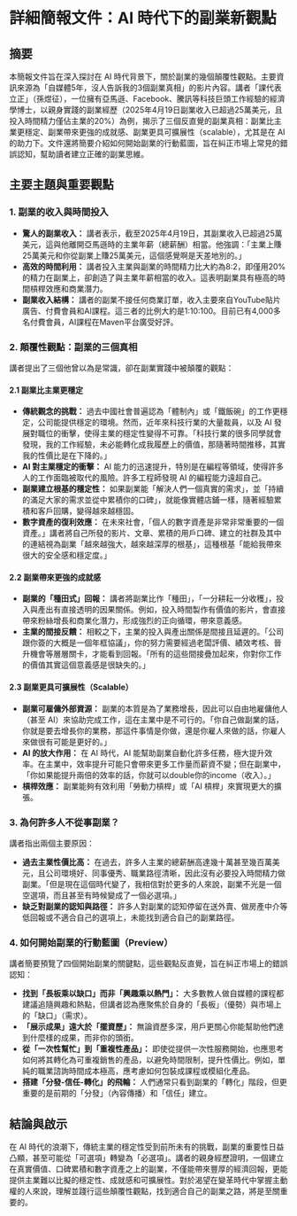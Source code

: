 # 詳細簡報文件：AI 時代下的副業新觀點

## 摘要

本簡報文件旨在深入探討在 AI 時代背景下，關於副業的幾個顛覆性觀點。主要資訊來源為「自媒體5年，沒人告訴我的3個副業真相」的影片內容。講者「課代表立正」（孫煜征），一位擁有亞馬遜、Facebook、騰訊等科技巨頭工作經驗的經濟學博士，以親身實踐的副業經歷（2025年4月19日副業收入已超過25萬美元，且投入時間精力僅佔主業的20%）為例，揭示了三個反直覺的副業真相：副業比主業更穩定、副業帶來更強的成就感、副業更具可擴展性（scalable），尤其是在 AI 的助力下。文件還將簡要介紹如何開始副業的行動藍圖，旨在糾正市場上常見的錯誤認知，幫助讀者建立正確的副業思維。

## 主要主題與重要觀點

### 1. 副業的收入與時間投入

- **驚人的副業收入：** 講者表示，截至2025年4月19日，其副業收入已超過25萬美元，這與他離開亞馬遜時的主業年薪（總薪酬）相當。他強調：「主業上賺25萬美元和你從副業上賺25萬美元，這個感覺啊是天差地別的。」
- **高效的時間利用：** 講者投入主業與副業的時間精力比大約為8:2，即僅用20%的精力在副業上，卻創造了與主業年薪相當的收入。這表明副業具有極高的時間槓桿效應和商業潛力。
- **副業收入結構：** 講者的副業不接任何商業訂單，收入主要來自YouTube貼片廣告、付費會員和AI課程。這三者的比例大約是1:10:100。目前已有4,000多名付費會員，AI課程在Maven平台廣受好評。

### 2. 顛覆性觀點：副業的三個真相

講者提出了三個他曾以為是常識，卻在副業實踐中被顛覆的觀點：

#### 2.1 副業比主業更穩定

- **傳統觀念的挑戰：** 過去中國社會普遍認為「體制內」或「鐵飯碗」的工作更穩定，公司能提供穩定的環境。然而，近年來科技行業的大量裁員，以及 AI 發展對職位的衝擊，使得主業的穩定性變得不可靠。「科技行業的很多同學就會發現，我的工作經驗，未必能轉化成我履歷上的價值，那隨著時間推移，其實我的性價比是在下降的。」
- **AI 對主業穩定的衝擊：** AI 能力的迅速提升，特別是在編程等領域，使得許多人的工作面臨被取代的風險。許多工程師發現 AI 的編程能力遠超自己。
- **副業建立根基的穩定性：** 如果副業能「解決人們一個真實的需求」，並「持續的滿足大家的需求並從中累積你的口碑」，就能像實體店鋪一樣，隨著經驗累積和客戶回購，變得越來越穩固。
- **數字資產的復利效應：** 在未來社會，「個人的數字資產是非常非常重要的一個資產。」講者將自己所發的影片、文章、累積的用戶口碑、建立的社群及其中的連結視為副業「越來越強大，越來越深厚的根基」，這種根基「能給我帶來很大的安全感和穩定度。」

#### 2.2 副業帶來更強的成就感

- **副業的「種田式」回報：** 講者將副業比作「種田」，「一分耕耘一分收穫」，投入與產出有直接透明的因果關係。例如，投入時間製作有價值的影片，會直接帶來粉絲增長和商業化潛力，形成強烈的正向循環，帶來意義感。
- **主業的間接反饋：** 相較之下，主業的投入與產出關係是間接且延遲的。「公司跟你簽的大概是一個年框協議」，你的努力需要經過老闆評價、績效考核、晉升機會等層層關卡，才能看到回報。「所有的這些間接疊加起來，你對你工作的價值其實這個意義感是很缺失的。」

#### 2.3 副業更具可擴展性（Scalable）

- **副業可雇傭外部資源：** 副業的本質是為了業務增長，因此可以自由地雇傭他人（甚至 AI）來協助完成工作，這在主業中是不可行的。「你自己做副業的話，你就是要去增長你的業務，那這件事情是你做，還是你雇人來做的話，你雇人來做很有可能是更好的。」
- **AI 的放大作用：** 在 AI 時代，AI 能幫助副業自動化許多任務，極大提升效率。在主業中，效率提升可能只會帶來更多工作量而薪資不變；但在副業中，「你如果能提升兩倍的效率的話，你就可以double你的income（收入）。」
- **槓桿效應：** 副業能夠有效利用「勞動力槓桿」或「AI 槓桿」來實現更大的擴張。

### 3. 為何許多人不從事副業？

講者指出兩個主要原因：

- **過去主業性價比高：** 在過去，許多人主業的總薪酬高達幾十萬甚至幾百萬美元，且公司環境好、同事優秀、職業路徑清晰，因此沒有必要投入時間精力做副業。「但是現在這個時代變了，我相信對於更多的人來說，副業不光是一個空選項，而且甚至有時候變成了一個必選項。」
- **缺乏對副業的認知與路徑：** 許多人對副業的認知停留在送外賣、做房產中介等低回報或不適合自己的選項上，未能找到適合自己的副業路徑。

### 4. 如何開始副業的行動藍圖（Preview）

講者簡要預覽了四個開始副業的關鍵點，這些觀點反直覺，旨在糾正市場上的錯誤認知：

- **找到「長板乘以缺口」而非「興趣乘以熱門」：** 大多數教人做自媒體的課程都建議追隨興趣和熱點，但講者認為應聚焦於自身的「長板」（優勢）與市場上的「缺口」（需求）。
- **「展示成果」遠大於「擺資歷」：** 無論資歷多深，用戶更關心你能幫助他們達到什麼樣的成果，而非你的頭銜。
- **從「一次性幫忙」到「重複性產品」：** 即使從提供一次性服務開始，也應思考如何將其轉化為可重複銷售的產品，以避免時間限制，提升性價比。例如，單純的職業諮詢時間成本極高，應考慮如何包裝成課程或模組化產品。
- **搭建「分發-信任-轉化」的飛輪：** 人們通常只看到副業的「轉化」階段，但更重要的是前期的「分發」（內容傳播）和「信任」建立。

## 結論與啟示

在 AI 時代的浪潮下，傳統主業的穩定性受到前所未有的挑戰，副業的重要性日益凸顯，甚至可能從「可選項」轉變為「必選項」。講者的親身經歷證明，一個建立在真實價值、口碑累積和數字資產之上的副業，不僅能帶來豐厚的經濟回報，更能提供主業難以比擬的穩定性、成就感和可擴展性。對於渴望在變革時代中掌握主動權的人來說，理解並踐行這些顛覆性觀點，找到適合自己的副業之路，將是至關重要的。